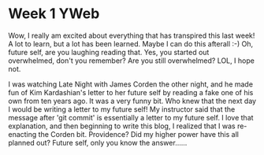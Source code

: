 # Week 1 YWeb

Wow, I really am excited about everything that has transpired this last week! A lot to learn, but a lot has been learned. Maybe I can do this afterall :-) Oh, future self, are you laughing reading that. Yes, you started out overwhelmed, don't you remember? Are you still overwhelmed? LOL, I hope not. 

I was watching Late Night with James Corden the other night, and he made fun of Kim Kardashian's letter to her future self by reading a fake one of his own from ten years ago. It was a very funny bit. Who knew that the next day I would be writing a letter to my future self! My instructor said that the message after 'git commit' is essentially a letter to my future self. I love that explanation, and then beginning to write this blog, I realized that I was re-enacting the Corden bit. Providence? Did my higher power have this all planned out? Future self, only you know the answer......